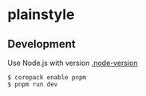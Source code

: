 # plainstyle

## Development

Use Node.js with version [.node-version](./.node-version)

```
$ corepack enable pnpm
$ pnpm run dev
```
